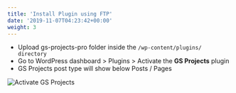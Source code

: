 ```yaml
---
title: 'Install Plugin using FTP'
date: '2019-11-07T04:23:42+00:00'
weight: 3
---
```


- Upload gs-projects-pro folder inside the <code>/wp-content/plugins/ directory</code>
- Go to WordPress dashboard > Plugins > Activate the **GS Projects** plugin
- GS Projects post type will show below Posts / Pages

![Activate GS Projects](../images/Activate_GS_Projects.png)